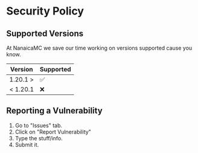 # Security Policy

## Supported Versions

At NanaicaMC we save our time working on versions supported cause you know.

| Version | Supported          |
| ------- | ------------------ |
| 1.20.1 >   | :white_check_mark: |
| < 1.20.1   | :x:                |

## Reporting a Vulnerability

1. Go to "Issues" tab.
2. Click on "Report Vulnerability"
3. Type the stuff/info.
4. Submit it.
